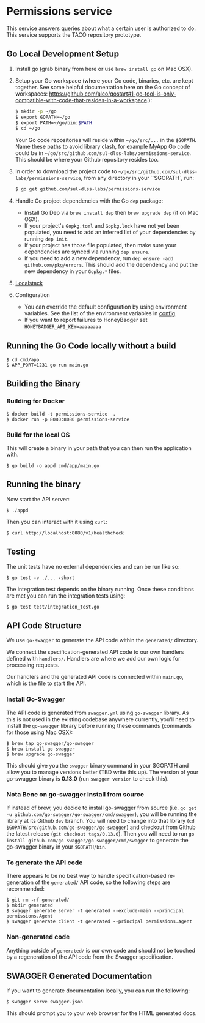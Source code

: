 # Permissions service
This service answers queries about what a certain user is authorized to do.  This service supports the TACO repository prototype.

## Go Local Development Setup

1. Install go (grab binary from here or use `brew install go` on Mac OSX).
2. Setup your Go workspace (where your Go code, binaries, etc. are kept together. See some helpful documentation here on the Go concept of workspaces: https://github.com/alco/gostart#1-go-tool-is-only-compatible-with-code-that-resides-in-a-workspace.):
      ```bash
      $ mkdir -p ~/go
      $ export GOPATH=~/go
      $ export PATH=~/go/bin:$PATH
      $ cd ~/go
      ```
      Your Go code repositories will reside within `~/go/src/...` in the `$GOPATH`. Name these paths to avoid library clash, for example MyApp Go code could be in `~/go/src/github.com/sul-dlss-labs/permissions-service`. This should be where your Github repository resides too.
3. In order to download the project code to `~/go/src/github.com/sul-dlss-labs/permissions-service`, from any directory in your ``$GOPATH`, run:
    ```bash
    $ go get github.com/sul-dlss-labs/permissions-service
    ```
4. Handle Go project dependencies with the Go `dep` package:
    * Install Go Dep via `brew install dep` then `brew upgrade dep` (if on Mac OSX).
    * If your project's `Gopkg.toml` and `Gopkg.lock` have not yet been populated, you need to add an inferred list of your dependencies by running `dep init`.
    * If your project has those file populated, then make sure your dependencies are synced via running `dep ensure`.
    * If you need to add a new dependency, run `dep ensure -add github.com/pkg/errors`. This should add the dependency and put the new dependency in your `Gopkg.*` files.

5. [Localstack](docs/localstack.md)

6. Configuration
    * You can override the default configuration by using environment variables. See the list of the environment variables in [config](config/config.go)
    * If you want to report failures to HoneyBadger set `HONEYBADGER_API_KEY=aaaaaaaa`

## Running the Go Code locally without a build

```shell
$ cd cmd/app
$ APP_PORT=1231 go run main.go
```

## Building the Binary

### Building for Docker
```shell
$ docker build -t permissions-service  .
$ docker run -p 8080:8080 permissions-service
```

### Build for the local OS
This will create a binary in your path that you can then run the application with.

```shell
$ go build -o appd cmd/app/main.go
```

## Running the binary

Now start the API server:
```shell
$ ./appd
```

Then you can interact with it using `curl`:
```shell
$ curl http://localhost:8080/v1/healthcheck
```

## Testing
The unit tests have no external dependencies and can be run like so:
```shell
$ go test -v ./... -short
```

The integration test depends on the binary running.  Once these conditions are met you can run the integration tests using:

```shell
$ go test test/integration_test.go
```


## API Code Structure

We use `go-swagger` to generate the API code within the `generated/` directory.

We connect the specification-generated API code to our own handlers defined with `handlers/`. Handlers are where we add our own logic for processing requests.

Our handlers and the generated API code is connected within `main.go`, which is the file to start the API.

### Install Go-Swagger

The API code is generated from `swagger.yml` using `go-swagger` library. As this is not used in the existing codebase anywhere currently, you'll need to install the `go-swagger` library before running these commands (commands for those using Mac OSX):

```shell
$ brew tap go-swagger/go-swagger
$ brew install go-swagger
$ brew upgrade go-swagger
```

This should give you the `swagger` binary command in your $GOPATH and allow you to manage versions better (TBD write this up). The version of your go-swagger binary is **0.13.0** (run `swagger version` to check this).

### Nota Bene on go-swagger install from source

If instead of brew, you decide to install go-swagger from source (i.e. `go get -u github.com/go-swagger/go-swagger/cmd/swagger`), you will be running the library at its Github `dev` branch. You will need to change into that library (`cd $GOPATH/src/github.com/go-swagger/go-swagger`) and checkout from Github the latest release (`git checkout tags/0.13.0`). Then you will need to run `go install github.com/go-swagger/go-swagger/cmd/swagger` to generate the go-swagger binary in your `$GOPATH/bin`.

### To generate the API code

There appears to be no best way to handle specification-based re-generation of the `generated/` API code, so the following steps are recommended:

```shell
$ git rm -rf generated/
$ mkdir generated
$ swagger generate server -t generated --exclude-main --principal permissions.Agent
$ swagger generate client -t generated --principal permissions.Agent
```

### Non-generated code

Anything outside of `generated/` is our own code and should not be touched by a regeneration of the API code from the Swagger specification.

## SWAGGER Generated Documentation

If you want to generate documentation locally, you can run the following:

```shell
$ swagger serve swagger.json
```

This should prompt you to your web browser for the HTML generated docs.
